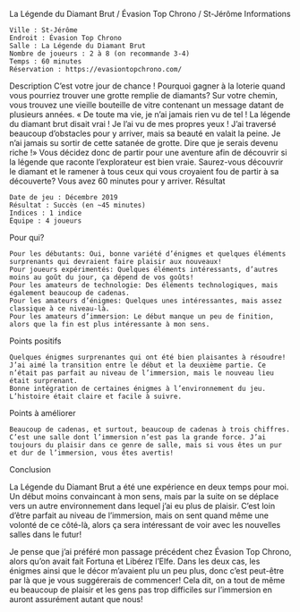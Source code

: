 
La Légende du Diamant Brut / Évasion Top Chrono / St-Jérôme
Informations

    Ville : St-Jérôme
    Endroit : Évasion Top Chrono
    Salle : La Légende du Diamant Brut
    Nombre de joueurs : 2 à 8 (on recommande 3-4)
    Temps : 60 minutes
    Réservation : https://evasiontopchrono.com/

 
Description
C’est votre jour de chance ! Pourquoi gagner à la loterie quand vous pourriez trouver une grotte remplie de diamants? Sur votre chemin, vous trouvez une vieille bouteille de vitre contenant un message datant de plusieurs années. « De toute ma vie, je n’ai jamais rien vu de tel ! La légende du diamant brut disait vrai ! Je l’ai vu de mes propres yeux ! J’ai traversé beaucoup d’obstacles pour y arriver, mais sa beauté en valait la peine. Je n’ai jamais su sortir de cette satanée de grotte. Dire que je serais devenu riche !» Vous décidez donc de partir pour une aventure afin de découvrir si la légende que raconte l’explorateur est bien vraie. Saurez-vous découvrir le diamant et le ramener à tous ceux qui vous croyaient fou de partir à sa découverte? Vous avez 60 minutes pour y arriver.
Résultat

    Date de jeu : Décembre 2019
    Résultat : Succès (en ~45 minutes)
    Indices : 1 indice
    Équipe : 4 joueurs

Pour qui?

    Pour les débutants: Oui, bonne variété d’énigmes et quelques éléments surprenants qui devraient faire plaisir aux nouveaux!
    Pour joueurs expérimentés: Quelques éléments intéressants, d’autres moins au goût du jour, ça dépend de vos goûts!
    Pour les amateurs de technologie: Des éléments technologiques, mais également beaucoup de cadenas.
    Pour les amateurs d’énigmes: Quelques unes intéressantes, mais assez classique à ce niveau-là.
    Pour les amateurs d’immersion: Le début manque un peu de finition, alors que la fin est plus intéressante à mon sens.

 Points positifs

    Quelques énigmes surprenantes qui ont été bien plaisantes à résoudre!
    J’ai aimé la transition entre le début et la deuxième partie. Ce n’était pas parfait au niveau de l’immersion, mais le nouveau lieu était surprenant.
    Bonne intégration de certaines énigmes à l’environnement du jeu.
    L’histoire était claire et facile à suivre.

Points à améliorer

    Beaucoup de cadenas, et surtout, beaucoup de cadenas à trois chiffres.
    C’est une salle dont l’immersion n’est pas la grande force. J’ai toujours du plaisir dans ce genre de salle, mais si vous êtes un pur et dur de l’immersion, vous êtes avertis!

Conclusion

La Légende du Diamant Brut a été une expérience en deux temps pour moi. Un début moins convaincant à mon sens, mais par la suite on se déplace vers un autre environnement dans lequel j’ai eu plus de plaisir. C’est loin d’être parfait au niveau de l’immersion, mais on sent quand même une volonté de ce côté-là, alors ça sera intéressant de voir avec les nouvelles salles dans le futur!

Je pense que j’ai préféré mon passage précédent chez Évasion Top Chrono, alors qu’on avait fait Fortuna et Libérez l’Elfe. Dans les deux cas, les énigmes ainsi que le décor m’avaient plu un peu plus, donc c’est peut-être par là que je vous suggérerais de commencer! Cela dit, on a tout de même eu beaucoup de plaisir et les gens pas trop difficiles sur l’immersion en auront assurément autant que nous!
